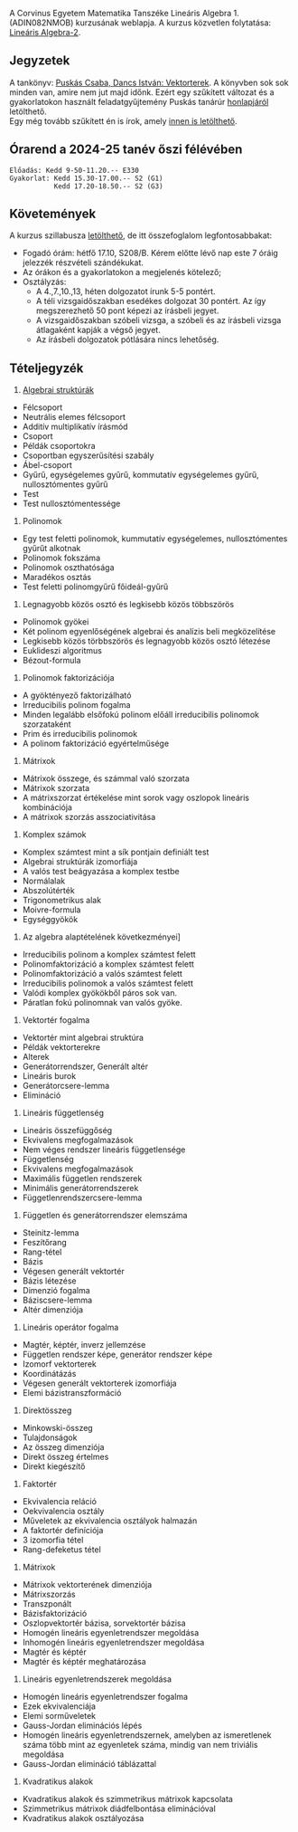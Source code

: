 A Corvinus Egyetem Matematika Tanszéke Lineáris Algebra 1. (ADIN082NMOB) kurzusának weblapja. 
A kurzus közvetlen folytatása: [Lineáris Algebra-2](/algebra-2).

## Jegyzetek
A tankönyv: [Puskás Csaba, Dancs István: Vektorterek](http://hunteka.uni-corvinus.hu/record/-/record/BCEKK379187).
A könyvben sok sok minden van, amire nem jut majd időnk. 
Ezért egy szűkített változat és a gyakorlatokon használt feladatgyűjtemény Puskás tanárúr [honlapjáról](http://web.uni-corvinus.hu/puskas) letölthető.\
Egy még tovább szűkített én is írok, amely [innen is letölthető](/linearalgebra).

## Órarend a 2024-25 tanév őszi félévében
    Előadás: Kedd 9-50-11.20.-- E330
    Gyakorlat: Kedd 15.30-17.00.-- S2 (G1)
               Kedd 17.20-18.50.-- S2 (G3)

## Követemények
A kurzus szillabusza [letölthető](https://www.uni-corvinus.hu/tantargyak/ADIN082NMOB/),
de itt összefoglalom legfontosabbakat:
 * Fogadó órám: hétfő 17.10, S208/B. Kérem előtte lévő nap este 7 óráig jelezzék részvételi szándékukat.
 * Az órákon és a gyakorlatokon a megjelenés kötelező;
 * Osztályzás: 
   - A 4.,7.,10.,13, héten dolgozatot írunk 5-5 pontért. 
   - A téli vizsgaidőszakban esedékes dolgozat 30 pontért. Az így megszerezhető 50 pont képezi az írásbeli jegyet.
   - A vizsgaidőszakban szóbeli vizsga, a szóbeli és az írásbeli vizsga átlagaként kapják a végső jegyet.
   - Az írásbeli dolgozatok pótlására nincs lehetőség.

## Tételjegyzék
1. [Algebrai struktúrák](http://web.uni-corvinus.hu/magyarkuti/1-Algebra1.pdf)
  * Félcsoport
  * Neutrális elemes félcsoport
  * Additív multiplikatív írásmód
  * Csoport
  * Példák csoportokra
  * Csoportban egyszerűsítési szabály
  * Ábel-csoport
  * Gyűrű, egységelemes gyűrű, kommutatív egységelemes gyűrű, nullosztómentes gyűrű
  * Test
  * Test nullosztómentessége

1. Polinomok
  * Egy test feletti polinomok, kummutatív egységelemes, nullosztómentes gyűrűt alkotnak
  * Polinomok fokszáma
  * Polinomok oszthatósága
  * Maradékos osztás
  * Test feletti polinomgyűrű főideál-gyűrű

1. Legnagyobb közös osztó és legkisebb közös többszörös
  * Polinomok gyökei
  * Két polinom egyenlőségének algebrai és analízis beli megközelítése
  * Legkisebb közös törbbszörös és legnagyobb közös osztó létezése
  * Euklideszi algoritmus
  * Bézout-formula

1. Polinomok faktorizációja
* A gyöktényező faktorizálható
* Irreducibilis polinom fogalma
* Minden legalább elsőfokú polinom előáll irreducibilis polinomok szorzataként
* Prim és irreducibilis polinomok
* A polinom faktorizáció egyértelműsége

1. Mátrixok
* Mátrixok összege, és számmal való szorzata
* Mátrixok szorzata
* A mátrixszorzat értékelése mint sorok vagy oszlopok lineáris kombinációja
* A mátrixok szorzás asszociativitása

1. Komplex számok
* Komplex számtest mint a sík pontjain definiált test
* Algebrai struktúrák izomorfiája
* A valós test beágyazása a komplex testbe
* Normálalak
* Abszolútérték
* Trigonometrikus alak
* Moivre-formula
* Egységgyökök

1. Az algebra alaptételének következményei]
* Irreducibilis polinom a komplex számtest felett
* Polinomfaktorizáció a komplex számtest felett
* Polinomfaktorizáció a valós számtest felett
* Irreducibilis polinomok a valós számtest felett
* Valódi komplex gyökökből páros sok van.
* Páratlan fokú polinomnak van valós gyöke.

1. Vektortér fogalma
* Vektortér mint algebrai struktúra
* Példák vektorterekre
* Alterek
* Generátorrendszer, Generált altér
* Lineáris burok
* Generátorcsere-lemma
* Elimináció

1. Lineáris függetlenség
* Lineáris összefüggőség
* Ekvivalens megfogalmazások
* Nem véges rendszer lineáris függetlensége
* Függetlenség
* Ekvivalens megfogalmazások
* Maximális független rendszerek
* Minimális generátorrendszerek
* Függetlenrendszercsere-lemma

1. Független és generátorrendszer elemszáma
* Steinitz-lemma
* Feszítőrang
* Rang-tétel
* Bázis
* Végesen generált vektortér
* Bázis létezése
* Dimenzió fogalma
* Báziscsere-lemma
* Altér dimenziója

1. Lineáris operátor fogalma
* Magtér, képtér, inverz jellemzése
* Független rendszer képe, generátor rendszer képe
* Izomorf vektorterek
* Koordinátázás
* Végesen generált vektorterek izomorfiája
* Elemi bázistranszformáció

1. Direktösszeg
* Minkowski-összeg
* Tulajdonságok
* Az összeg dimenziója
* Direkt összeg értelmes
* Direkt kiegészítő

1. Faktortér
* Ekvivalencia reláció
* Oekvivalencia osztály
* Műveletek az ekvivalencia osztályok halmazán
* A faktortér definíciója
* 3 izomorfia tétel
* Rang-defeketus tétel

1. Mátrixok 
* Mátrixok vektorterének dimenziója
* Mátrixszorzás
* Transzponált
* Bázisfaktorizáció
* Oszlopvektortér bázisa, sorvektortér bázisa
* Homogén lineáris egyenletrendszer megoldása
* Inhomogén lineáris egyenletrendszer megoldása
* Magtér és képtér
* Magtér és képtér meghatározása

1. Lineáris egyenletrendszerek megoldása 
* Homogén lineáris egyenletrendszer fogalma
* Ezek ekvivalenciája
* Elemi sorműveletek
* Gauss-Jordan eliminációs lépés
* Homogén lineáris egyenletrendszernek, amelyben az ismeretlenek száma több mint az egyenletek száma, mindig van nem triviális megoldása
* Gauss-Jordan elimináció táblázattal

1. Kvadratikus alakok
* Kvadratikus alakok és szimmetrikus mátrixok kapcsolata
* Szimmetrikus mátrixok diádfelbontása eliminációval
* Kvadratikus alakok osztályozása
